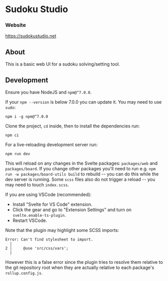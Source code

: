 # Sudoku Studio

### Website
https://sudokustudio.net

## About

This is a basic web UI for a sudoku solving/setting tool.

## Development

Ensure you have NodeJS and `npm@^7.0.0`.

If your `npm --version` is below 7.0.0 you can update it. You may need to use `sudo`:
```
npm i -g npm@^7.0.0
```

Clone the project, `cd` inside, then to install the dependencies run:
```
npm ci
```

For a live-reloading development server run:
```
npm run dev
```
This will reload on any changes in the Svelte packages: `packages/web` and `packages/board`.
If you change other packages you'll need to run e.g. `npm run -w packages/board-utils build`
to rebuild -- you can do this while the dev server is running. Some `scss` files also do not
trigger a reload -- you may need to touch `index.scss`.

If you are using VSCode (recommended):
* Install "Svelte for VS Code" extension.
* Click the gear and go to "Extension Settings" and turn on `svelte.enable-ts-plugin`.
* Restart VSCode.

Note that the plugin may highlight some SCSS imports:
```
Error: Can't find stylesheet to import.
  |
2 │     @use 'src/css/vars';
  |
```
However this is a false error since the plugin tries to resolve them relative to the git
repository root when they are actually relative to each package's `rollup.config.js`.
